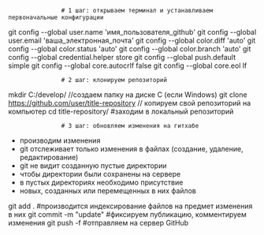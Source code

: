                    
                   # 1 шаг: открываем терминал и устанавливаем первоначальные конфигурации
git config --global user.name 'имя_пользователя_github'
git config --global user.email 'ваша_электронная_почта'
git config --global color.diff 'auto'
git config --global color.status 'auto'
git config --global color.branch 'auto'
git config --global credential.helper store
git config --global push.default simple
git config --global core.autocrlf false
git config --global core.eol lf
                   
                   # 2 шаг: клонируем репозиторий
mkdir C:/develop/ //cоздаем папку на диске C (если Windows)
git clone https://github.com/user/title-repository // копируем свой репозиторий на компьютер
cd title-repository/ #заходим в локальный репозиторий
                   
                   # 3 шаг: обновляем изменения на гитхабе
 - производим изменения
 - git отслеживает только изменения в файлах
 (создание, удаление, редактирование)
 - git не видит созданную пустые директории
 - чтобы директории были сохранены на сервере
 - в пустых директориях необходимо присутствие
 - новых, созданных или перемещенных в них файлов

git add . #производится индексирование файлов на предмет изменения в них
git commit -m "update" #фиксируем публикацию, комментируем изменения
git push -f #отправляем на сервер GitHub